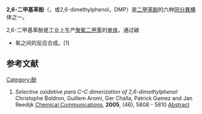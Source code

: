 **2,6-二甲基苯酚**（，或2,6-dimethylphenol，DMP）是[二甲苯酚](../Page/二甲苯酚.md "wikilink")的六种[同分異構](../Page/同分異構.md "wikilink")体之一。

2,6-二甲基苯酚是工业上生产[聚氧二甲苯](../Page/聚氧二甲苯.md "wikilink")的[单体](https://zh.wikipedia.org/wiki/单体 "wikilink")，通过碳
- 氧之间的反应合成。\[1\]

## 参考文献

[Category:酚](https://zh.wikipedia.org/wiki/Category:酚 "wikilink")

1.  *Selective oxidative para C–C dimerization of 2,6-dimethylphenol*
    Christophe Boldron, Guillem Aromí, Ger Challa, Patrick Gamez and Jan
    Reedijk [Chemical
    Communications](https://zh.wikipedia.org/wiki/Chemical_Communications "wikilink"),
    **2005**, (46), 5808 - 5810
    [Abstract](http://www.rsc.org/publishing/journals/CC/article.asp?doi=b510378a)